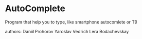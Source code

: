 # AutoComplete
Program that help you to type, like smartphone autocomlete or T9

authors: 
    Daniil Prohorov
    Yaroslav Vedrich
    Lera Bodachevskay
